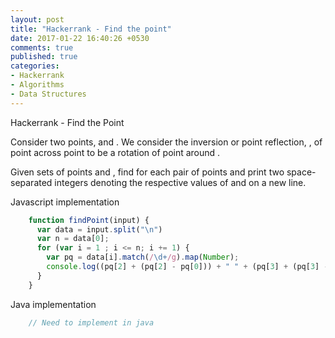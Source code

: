```yaml
---
layout: post
title: "Hackerrank - Find the point"
date: 2017-01-22 16:40:26 +0530
comments: true
published: true
categories: 
- Hackerrank
- Algorithms
- Data Structures
---
```

Hackerrank - Find the Point

Consider two points,  and . We consider the inversion or point reflection, , of point  across point  to be a  rotation of point  around .

Given  sets of points  and , find  for each pair of points and print two space-separated integers denoting the respective values of  and  on a new line.

Javascript implementation
``` javascript find-a-point.js https://gist.github.com/kiranml1/627b82e703966c54095f6baa45296396
    function findPoint(input) {
      var data = input.split("\n")
      var n = data[0];
      for (var i = 1 ; i <= n; i += 1) {
        var pq = data[i].match(/\d+/g).map(Number);
        console.log((pq[2] + (pq[2] - pq[0])) + " " + (pq[3] + (pq[3] - pq[1])));
      }
    }
```

Java implementation
``` java
    // Need to implement in java
```
